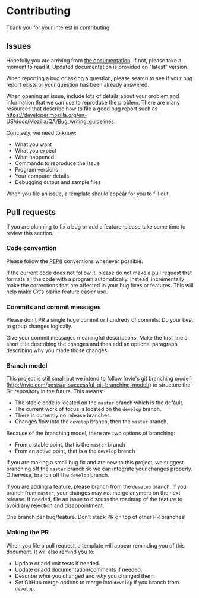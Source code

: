Contributing
============

Thank you for your interest in contributing!


Issues
------

Hopefully you are arriving from
[the documentation](https://wpull.readthedocs.io/). If not, please take
a moment to read it. Updated documentation is provided on "latest"
version.

When reporting a bug or asking a question, please search to see if your
bug report exists or your question has been already answered.

When opening an issue, include lots of details about your problem and
information that we can use to reproduce the problem. There are many
resources that describe how to file a good bug report such as
<https://developer.mozilla.org/en-US/docs/Mozilla/QA/Bug_writing_guidelines>.

Concisely, we need to know:

* What you want
* What you expect
* What happened
* Commands to reproduce the issue
* Program versions
* Your computer details
* Debugging output and sample files

When you file an issue, a template should appear for you to fill out.


Pull requests
-------------

If you are planning to fix a bug or add a feature, please take some
time to review this section.


### Code convention

Please follow the [PEP8](https://www.python.org/dev/peps/pep-0008/)
conventions whenever possible. 

If the current code does not follow it, please do not make
a pull request that formats all the code with a program automatically.
Instead, incrementally make the corrections that are affected in your
bug fixes or features. This will help make Git's blame feature easier
use.


### Commits and commit messages

Please don't PR a single huge commit or hundreds of commits. Do your
best to group changes logically.

Give your commit messages meaningful descriptions. Make the first line
a short title describing the changes and then add an optional paragraph
describing why you made those changes.


### Branch model

This project is still small but we intend to follow 
[nvie's git branching model]
(http://nvie.com/posts/a-successful-git-branching-model/) to structure
the Git repository in the future. This means:

* The stable code is located on the `master` branch which is the default.
* The current work of focus is located on the `develop` branch.
* There is currently no release branches.
* Changes flow into the `develop` branch, then the `master` branch.

Because of the branching model, there are two options of branching:

* From a stable point, that is the `master` branch
* From an active point, that is a the `develop` branch

If you are making a small bug fix and are new to this project, we
suggest branching off the `master` branch so we can integrate your
changes properly. Otherwise, branch off the `develop` branch.

If you are adding a feature, please branch from the `develop` branch. 
If you branch from `master`, your changes may not merge anymore on the
next release. If needed, file an issue to discuss the roadmap of the
feature to avoid any rejection and disappointment.

One branch per bug/feature. Don't stack PR on top of other PR branches!


### Making the PR

When you file a pull request, a template will appear reminding you
of this document. It will also remind you to:

* Update or add unit tests if needed.
* Update or add documentation/comments if needed.
* Describe *what* you changed and *why* you changed them.
* Set GitHub merge options to merge into `develop` if you branch
  from `develop`.
